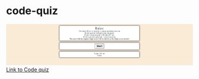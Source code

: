 # code-quiz

![Quiz Image](assets/mainpage.jpg)
[Link to Code quiz](https://nvrtis.github.io/code_quiz/)

